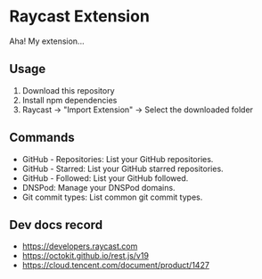 # Raycast Extension

Aha! My extension...

## Usage

1. Download this repository
2. Install npm dependencies
3. Raycast -> "Import Extension" -> Select the downloaded folder

## Commands

-   GitHub - Repositories: List your GitHub repositories.
-   GitHub - Starred: List your GitHub starred repositories.
-   GitHub - Followed: List your GitHub followed.
-   DNSPod: Manage your DNSPod domains.
-   Git commit types: List common git commit types.

## Dev docs record

-   https://developers.raycast.com
-   https://octokit.github.io/rest.js/v19
-   https://cloud.tencent.com/document/product/1427
